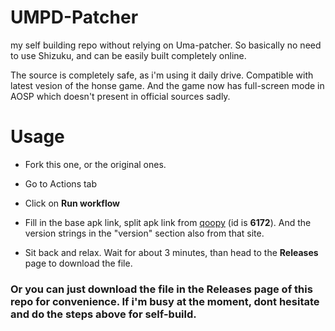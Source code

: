 # UMPD-Patcher
my self building repo without relying on Uma-patcher. So basically no need to use Shizuku, and can be easily built completely online.

The source is completely safe, as i'm using it daily drive.
Compatible with latest vesion of the honse game. And the game now has full-screen mode in AOSP which doesn't present in official sources sadly.

# Usage
* Fork this one, or the original ones.

* Go to Actions tab

* Click on **Run workflow**

* Fill in the base apk link, split apk link from [qoopy](https://qoopy.leadrdrk.com/) (id is **6172**). And the version strings in the "version" section also from that site.

* Sit back and relax. Wait for about 3 minutes, than head to the **Releases** page to download the file.

### Or you can just download the file in the **Releases** page of this repo for convenience. If i'm busy at the moment, dont hesitate and do the steps above for self-build.
